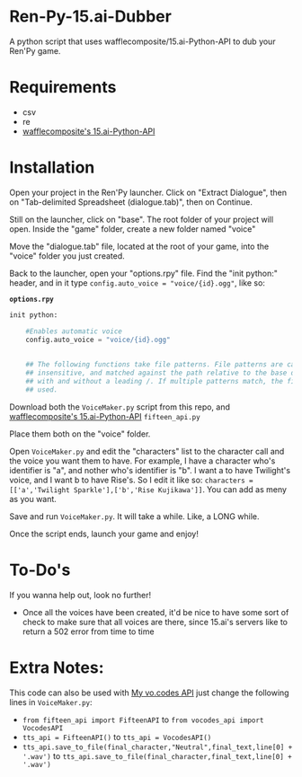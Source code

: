# Ren-Py-15.ai-Dubber
A python script that uses wafflecomposite/15.ai-Python-API to dub your Ren'Py game.

# Requirements

* csv
* re
* [wafflecomposite's 15.ai-Python-API](https://github.com/wafflecomposite/15.ai-Python-API)

# Installation
Open your project in the Ren'Py launcher. Click on "Extract Dialogue", then on "Tab-delimited Spreadsheet (dialogue.tab)", then on Continue.

Still on the launcher, click on "base". The root folder of your project will open. Inside the "game" folder, create a new folder named "voice"

Move the "dialogue.tab" file, located at the root of your game, into the "voice" folder you just created.

Back to the launcher, open your "options.rpy" file. Find the "init python:" header, and in it type ``config.auto_voice = "voice/{id}.ogg"``, like so:

**``options.rpy``**
```py
init python:

    #Enables automatic voice 
    config.auto_voice = "voice/{id}.ogg"
    
    
    ## The following functions take file patterns. File patterns are case-
    ## insensitive, and matched against the path relative to the base directory,
    ## with and without a leading /. If multiple patterns match, the first is
    ## used.
```

Download both the ``VoiceMaker.py`` script from this repo, and [wafflecomposite's 15.ai-Python-API](https://github.com/wafflecomposite/15.ai-Python-API) ``fifteen_api.py``

Place them both on the "voice" folder.

Open ``VoiceMaker.py`` and edit the "characters" list to the character call and the voice you want them to have. For example, I have a character who's identifier is "a", and nother who's identifier is "b". I want a to have Twilight's voice, and I want b to have Rise's. So I edit it like so: ``characters = [['a','Twilight Sparkle'],['b','Rise Kujikawa']]``. You can add as meny as you want.

Save and run ``VoiceMaker.py``. It will take a while. Like, a LONG while.

Once the script ends, launch your game and enjoy!

# To-Do's

If you wanna help out, look no further! 

* Once all the voices have been created, it'd be nice to have some sort of check to make sure that all voices are there, since 15.ai's servers like to return a 502 error from time to time


# Extra Notes:

This code can also be used with [My vo.codes API](https://github.com/TheSmallBlue/Vo.codes-Python-API) just change the following lines in ``VoiceMaker.py``:
* ``from fifteen_api import FifteenAPI`` to ``from vocodes_api import VocodesAPI``
* ``tts_api = FifteenAPI()`` to ``tts_api = VocodesAPI()``
* ``tts_api.save_to_file(final_character,"Neutral",final_text,line[0] + '.wav')`` to ``tts_api.save_to_file(final_character,final_text,line[0] + '.wav')``
